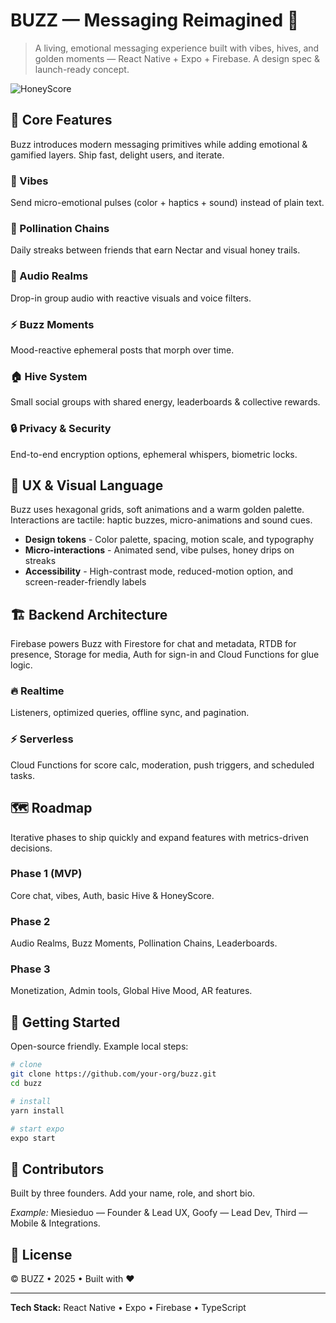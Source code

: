 # BUZZ — Messaging Reimagined 🐝

> A living, emotional messaging experience built with vibes, hives, and golden moments — React Native + Expo + Firebase. A design spec & launch-ready concept.

![HoneyScore](https://img.shields.io/badge/HoneyScore-Golden%20Pollinator%20%E2%80%A2%2072%25-ffd700?style=for-the-badge&logoColor=white)

## 🎯 Core Features

Buzz introduces modern messaging primitives while adding emotional & gamified layers. Ship fast, delight users, and iterate.

### 🌟 Vibes
Send micro-emotional pulses (color + haptics + sound) instead of plain text.

### 🔗 Pollination Chains  
Daily streaks between friends that earn Nectar and visual honey trails.

### 🎵 Audio Realms
Drop-in group audio with reactive visuals and voice filters.

### ⚡ Buzz Moments
Mood-reactive ephemeral posts that morph over time.

### 🏠 Hive System
Small social groups with shared energy, leaderboards & collective rewards.

### 🔒 Privacy & Security
End-to-end encryption options, ephemeral whispers, biometric locks.

## 🎨 UX & Visual Language

Buzz uses hexagonal grids, soft animations and a warm golden palette. Interactions are tactile: haptic buzzes, micro-animations and sound cues.

- **Design tokens** - Color palette, spacing, motion scale, and typography
- **Micro-interactions** - Animated send, vibe pulses, honey drips on streaks  
- **Accessibility** - High-contrast mode, reduced-motion option, and screen-reader-friendly labels

## 🏗️ Backend Architecture

Firebase powers Buzz with Firestore for chat and metadata, RTDB for presence, Storage for media, Auth for sign-in and Cloud Functions for glue logic.

### 🔥 Realtime
Listeners, optimized queries, offline sync, and pagination.

### ⚡ Serverless  
Cloud Functions for score calc, moderation, push triggers, and scheduled tasks.

## 🗺️ Roadmap

Iterative phases to ship quickly and expand features with metrics-driven decisions.

### Phase 1 (MVP)
Core chat, vibes, Auth, basic Hive & HoneyScore.

### Phase 2  
Audio Realms, Buzz Moments, Pollination Chains, Leaderboards.

### Phase 3
Monetization, Admin tools, Global Hive Mood, AR features.

## 🚀 Getting Started

Open-source friendly. Example local steps:

```bash
# clone
git clone https://github.com/your-org/buzz.git
cd buzz

# install
yarn install

# start expo
expo start
```

## 👥 Contributors

Built by three founders. Add your name, role, and short bio.

*Example:* Miesieduo — Founder & Lead UX, Goofy — Lead Dev, Third — Mobile & Integrations.

## 📄 License

© BUZZ • 2025 • Built with ❤️

---

**Tech Stack:** React Native • Expo • Firebase • TypeScript
